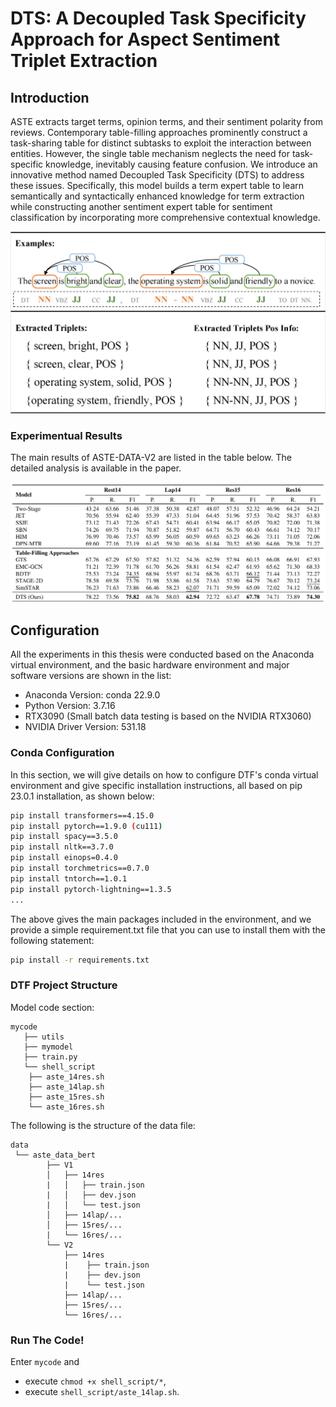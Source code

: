 # DTS: A Decoupled Task Specificity Approach for Aspect Sentiment Triplet Extraction

## Introduction
ASTE extracts target terms, opinion terms, and their sentiment polarity from reviews. Contemporary table-filling approaches prominently construct a task-sharing table for distinct subtasks to exploit the interaction between entities. However, the single table mechanism neglects the need for task-specific knowledge, inevitably causing feature 
confusion. We introduce an innovative method named Decoupled Task Specificity (DTS) to address these issues. Specifically, this model builds a term expert table to learn semantically and syntactically enhanced knowledge for term extraction while constructing another sentiment expert table for sentiment classification by incorporating more 
comprehensive contextual knowledge. 

![Task Example](src/task.png)


### Experimentual Results

The main results of ASTE-DATA-V2 are listed in the table below. The detailed analysis is available in the paper.

![Main Results](src/aste2.png)

## Configuration
All the experiments in this thesis were conducted based on the Anaconda virtual environment, and the basic hardware environment and major software versions are shown in the list:
- Anaconda Version: conda 22.9.0
- Python Version: 3.7.16
- RTX3090 (Small batch data testing is based on the NVIDIA RTX3060)
- NVIDIA Driver Version: 531.18

### Conda Configuration
In this section, we will give details on how to configure DTF's conda virtual environment and give specific installation instructions, all based on pip 23.0.1 installation, as shown below:


```sh
pip install transformers==4.15.0
pip install pytorch==1.9.0 (cu111)
pip install spacy==3.5.0
pip install nltk==3.7.0
pip install einops=0.4.0
pip install torchmetrics==0.7.0
pip install tntorch==1.0.1
pip install pytorch-lightning==1.3.5
...
```
The above gives the main packages included in the environment, and we provide a simple requirement.txt file that you can use to install them with the following statement:
```sh
pip install -r requirements.txt
```

### DTF Project Structure
Model code section:
```
mycode
   ├── utils
   ├── mymodel
   ├── train.py
   └── shell_script
    ├── aste_14res.sh
    ├── aste_14lap.sh
    ├── aste_15res.sh
    └── aste_16res.sh
```
The following is the structure of the data file:
```
data
 └── aste_data_bert
        ├── V1
        │   ├── 14res
        |   │   ├── train.json
        |   │   ├── dev.json
        |   │   └── test.json
        │   ├── 14lap/...
        │   ├── 15res/...
        |   └── 16res/...
        └── V2
            ├── 14res
            |    ├── train.json
            |    ├── dev.json
            |    └── test.json
            ├── 14lap/...
            ├── 15res/...
            └── 16res/...
```

### Run The Code!

Enter `mycode` and
- execute `chmod +x shell_script/*`,
- execute `shell_script/aste_14lap.sh`.
